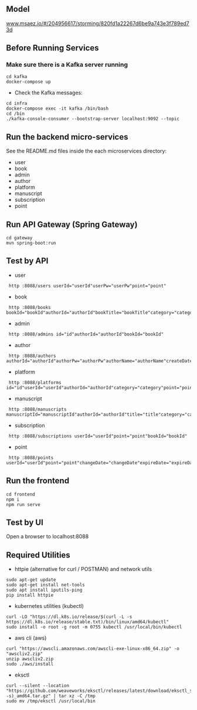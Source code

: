 # 

## Model
www.msaez.io/#/204956617/storming/820fd1a22267d6be9a743e3f789ed73d

## Before Running Services
### Make sure there is a Kafka server running
```
cd kafka
docker-compose up
```
- Check the Kafka messages:
```
cd infra
docker-compose exec -it kafka /bin/bash
cd /bin
./kafka-console-consumer --bootstrap-server localhost:9092 --topic
```

## Run the backend micro-services
See the README.md files inside the each microservices directory:

- user
- book
- admin
- author
- platform
- manuscript
- subscription
- point


## Run API Gateway (Spring Gateway)
```
cd gateway
mvn spring-boot:run
```

## Test by API
- user
```
 http :8088/users userId="userId"userPw="userPw"point="point"
```
- book
```
 http :8088/books bookId="bookId"authorId="authorId"bookTitle="bookTitle"category="category"createDate="createDate"modifyDate="modifyDate"bookSummary="bookSummary"bookCoverImage="bookCoverImage"bookContent="bookContent"
```
- admin
```
 http :8088/admins id="id"authorId="authorId"bookId="bookId"
```
- author
```
 http :8088/authors authorId="authorId"authorPw="authorPw"authorName="authorName"createDate="createDate"authorInfo="authorInfo"authorPortfolio="authorPortfolio"isActive="isActive"
```
- platform
```
 http :8088/platforms id="id"userId="userId"authorId="authorId"category="category"point="point"
```
- manuscript
```
 http :8088/manuscripts manuscriptId="manuscriptId"authorId="authorId"title="title"category="category"content="content"createDate="createDate"modifyDate="modifyDate"summary="summary"bookCoverImage="bookCoverImage"
```
- subscription
```
 http :8088/subscriptions userId="userId"point="point"bookId="bookId"
```
- point
```
 http :8088/points userId="userId"point="point"changeDate="changeDate"expireDate="expireDate"changePoint="changePoint"remainPoint="remainPoint"
```


## Run the frontend
```
cd frontend
npm i
npm run serve
```

## Test by UI
Open a browser to localhost:8088

## Required Utilities

- httpie (alternative for curl / POSTMAN) and network utils
```
sudo apt-get update
sudo apt-get install net-tools
sudo apt install iputils-ping
pip install httpie
```

- kubernetes utilities (kubectl)
```
curl -LO "https://dl.k8s.io/release/$(curl -L -s https://dl.k8s.io/release/stable.txt)/bin/linux/amd64/kubectl"
sudo install -o root -g root -m 0755 kubectl /usr/local/bin/kubectl
```

- aws cli (aws)
```
curl "https://awscli.amazonaws.com/awscli-exe-linux-x86_64.zip" -o "awscliv2.zip"
unzip awscliv2.zip
sudo ./aws/install
```

- eksctl 
```
curl --silent --location "https://github.com/weaveworks/eksctl/releases/latest/download/eksctl_$(uname -s)_amd64.tar.gz" | tar xz -C /tmp
sudo mv /tmp/eksctl /usr/local/bin
```
